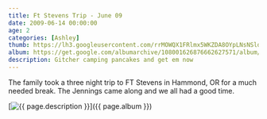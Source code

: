 ```yaml
---
title: Ft Stevens Trip - June 09
date: 2009-06-14 00:00:00
age: 2
categories: [Ashley]
thumb: https://lh3.googleusercontent.com/rrMOWQX1FRlmx5WKZDA8OYpLNsNSldM5jNPy6W3sl3li-mGHpFs68Y4ra7BEeL6lamFoSA_oS3SmFgbuxAs=w293-h220
album: https://get.google.com/albumarchive/108001626876662627571/album/AF1QipOG8TsTsAggB8t6MzmUnBVls7BbI2zWVtOcmORT?authKey=CPGsmqnS1-zHcw
description: Gitcher camping pancakes and get em now
---
```

The family took a three night trip to FT Stevens in Hammond, OR for a much needed break. The Jennings came along and we all had a good time.

[<img src="{{ page.thumb }}" alt="{{ page.description }}" class="wyseguys-album"/>]({{ page.album }})